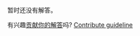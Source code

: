 
暂时还没有解答。

有兴趣[贡献你的解答](https://github.com/BFEdev/BFE.dev-solutions/blob/main/react-quiz/async-event-handler_zh.md)吗? [Contribute guideline](https://github.com/BFEdev/BFE.dev-solutions#how-to-contribute)
